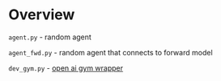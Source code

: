 # Overview

`agent.py` - random agent

`agent_fwd.py` - random agent that connects to forward model

`dev_gym.py` - [open ai gym wrapper](https://gym.openai.com/)
